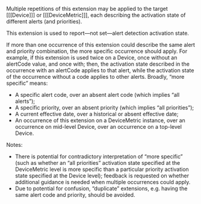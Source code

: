 Multiple repetitions of this extension may be applied to the target [[[Device]]] or [[[DeviceMetric]]], each describing the activation state of different alerts (and priorities).

This extension is used to report&mdash;not set&mdash;alert detection activation state.

If more than one occurrence of this extension could describe the same alert and priority combination, the more specific occurrence should apply. For example, if this extension is used twice on a Device, once without an alertCode value, and once with; then, the activation state described in the occurrence with an alertCode applies to that alert, while the activation state of the occurrence without a code applies to other alerts. Broadly, &ldquo;more specific&rdquo; means:

* A specific alert code, over an absent alert code (which implies &ldquo;all alerts&rdquo;);
* A specific priority, over an absent priority (which implies &ldquo;all priorities&rdquo;);
* A current effective date, over a historical or absent effective date;
* An occurrence of this extension on a DeviceMetric instance, over an occurrence on mid-level Device, over an occurrence on a top-level Device.

Notes:

* There is potential for contradictory interpretation of &ldquo;more specific&rdquo; (such as whether an &ldquo;all priorities&rdquo; activation state specified at the DeviceMetric level is more specific than a particular priority activation state specified at the Device level); feedback is requested on whether additional guidance is needed when multiple occurrences could apply.
* Due to potential for confusion, &ldquo;duplicate&rdquo; extensions, e.g. having the same alert code and priority, should be avoided.
